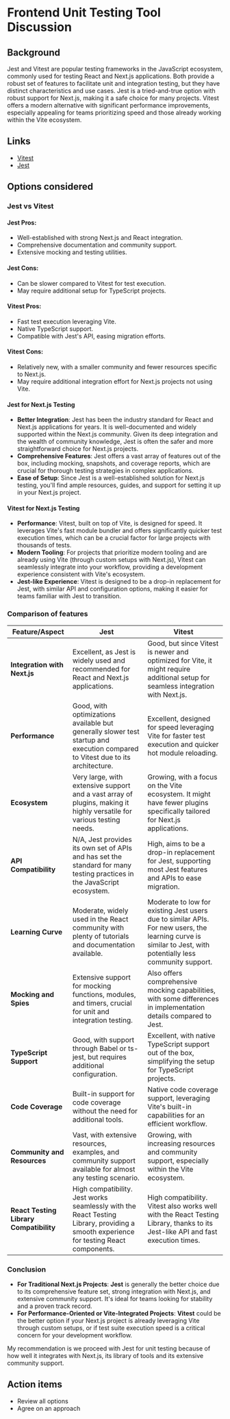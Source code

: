 # Frontend Unit Testing Tool Discussion

## Background

Jest and Vitest are popular testing frameworks in the JavaScript ecosystem, commonly used for testing React and Next.js applications. Both provide a robust set of features to facilitate unit and integration testing, but they have distinct characteristics and use cases. Jest is a tried-and-true option with robust support for Next.js, making it a safe choice for many projects. Vitest offers a modern alternative with significant performance improvements, especially appealing for teams prioritizing speed and those already working within the Vite ecosystem.

## Links

 - [Vitest](https://vitest.dev/)
 - [Jest](https://jestjs.io/)

## Options considered

### Jest vs Vitest

#### Jest Pros:
- Well-established with strong Next.js and React integration.
- Comprehensive documentation and community support.
- Extensive mocking and testing utilities.

#### Jest Cons:
- Can be slower compared to Vitest for test execution.
- May require additional setup for TypeScript projects.

#### Vitest Pros:
- Fast test execution leveraging Vite.
- Native TypeScript support.
- Compatible with Jest's API, easing migration efforts.

#### Vitest Cons:
- Relatively new, with a smaller community and fewer resources specific to Next.js.
- May require additional integration effort for Next.js projects not using Vite.

#### Jest for Next.js Testing

- **Better Integration**: Jest has been the industry standard for React and Next.js applications for years. It is well-documented and widely supported within the Next.js community. Given its deep integration and the wealth of community knowledge, Jest is often the safer and more straightforward choice for Next.js projects.
- **Comprehensive Features**: Jest offers a vast array of features out of the box, including mocking, snapshots, and coverage reports, which are crucial for thorough testing strategies in complex applications.
- **Ease of Setup**: Since Jest is a well-established solution for Next.js testing, you'll find ample resources, guides, and support for setting it up in your Next.js project.

#### Vitest for Next.js Testing

- **Performance**: Vitest, built on top of Vite, is designed for speed. It leverages Vite's fast module bundler and offers significantly quicker test execution times, which can be a crucial factor for large projects with thousands of tests.
- **Modern Tooling**: For projects that prioritize modern tooling and are already using Vite (through custom setups with Next.js), Vitest can seamlessly integrate into your workflow, providing a development experience consistent with Vite's ecosystem.
- **Jest-like Experience**: Vitest is designed to be a drop-in replacement for Jest, with similar API and configuration options, making it easier for teams familiar with Jest to transition.

### Comparison of features

| Feature/Aspect | Jest | Vitest |
|----------------|------|--------|
| **Integration with Next.js** | Excellent, as Jest is widely used and recommended for React and Next.js applications. | Good, but since Vitest is newer and optimized for Vite, it might require additional setup for seamless integration with Next.js. |
| **Performance** | Good, with optimizations available but generally slower test startup and execution compared to Vitest due to its architecture. | Excellent, designed for speed leveraging Vite for faster test execution and quicker hot module reloading. |
| **Ecosystem** | Very large, with extensive support and a vast array of plugins, making it highly versatile for various testing needs. | Growing, with a focus on the Vite ecosystem. It might have fewer plugins specifically tailored for Next.js applications. |
| **API Compatibility** | N/A, Jest provides its own set of APIs and has set the standard for many testing practices in the JavaScript ecosystem. | High, aims to be a drop-in replacement for Jest, supporting most Jest features and APIs to ease migration. |
| **Learning Curve** | Moderate, widely used in the React community with plenty of tutorials and documentation available. | Moderate to low for existing Jest users due to similar APIs. For new users, the learning curve is similar to Jest, with potentially less community support. |
| **Mocking and Spies** | Extensive support for mocking functions, modules, and timers, crucial for unit and integration testing. | Also offers comprehensive mocking capabilities, with some differences in implementation details compared to Jest. |
| **TypeScript Support** | Good, with support through Babel or ts-jest, but requires additional configuration. | Excellent, with native TypeScript support out of the box, simplifying the setup for TypeScript projects. |
| **Code Coverage** | Built-in support for code coverage without the need for additional tools. | Native code coverage support, leveraging Vite's built-in capabilities for an efficient workflow. |
| **Community and Resources** | Vast, with extensive resources, examples, and community support available for almost any testing scenario. | Growing, with increasing resources and community support, especially within the Vite ecosystem. |
| **React Testing Library Compatibility** | High compatibility. Jest works seamlessly with the React Testing Library, providing a smooth experience for testing React components. | High compatibility. Vitest also works well with the React Testing Library, thanks to its Jest-like API and fast execution times. |

### Conclusion

- **For Traditional Next.js Projects**: **Jest** is generally the better choice due to its comprehensive feature set, strong integration with Next.js, and extensive community support. It's ideal for teams looking for stability and a proven track record.
- **For Performance-Oriented or Vite-Integrated Projects**: **Vitest** could be the better option if your Next.js project is already leveraging Vite through custom setups, or if test suite execution speed is a critical concern for your development workflow.

My recommendation is we proceed with Jest for unit testing because of how well it integrates with Next.js, its library of tools and its extensive community support.

## Action items

*   Review all options
*   Agree on an approach
